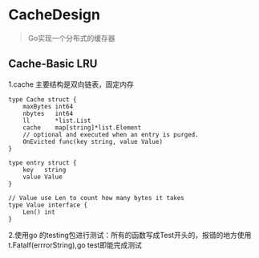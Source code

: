 # CacheDesign


> Go实现一个分布式的缓存器

## Cache-Basic LRU

1.cache 主要结构是双向链表，固定内存
```
type Cache struct {
	maxBytes int64
	nbytes   int64
	ll       *list.List
	cache    map[string]*list.Element
	// optional and executed when an entry is purged.
	OnEvicted func(key string, value Value)
}

type entry struct {
	key   string
	value Value
}

// Value use Len to count how many bytes it takes
type Value interface {
	Len() int
}
```

2.使用go 的testing包进行测试：所有的函数写成Test开头的，报错的地方使用t.Fatalf(errrorString),go test即能完成测试

